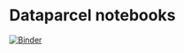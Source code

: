 # Dataparcel notebooks

[![Binder](https://mybinder.org/badge_logo.svg)](https://mybinder.org/v2/gh/mesiqi/binder/master?urlpath=lab)


